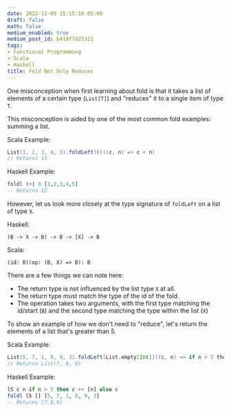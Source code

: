 ```yaml
---
date: 2022-11-09 15:15:10-05:00
draft: false
math: false
medium_enabled: true
medium_post_id: b419f7d25313
tags:
- Functional Programming
- Scala
- Haskell
title: Fold Not Only Reduces
---
```


One misconception when first learning about fold is that it takes a list of elements of a certain type (`List[T]`) and "reduces" it to a single item of type `T`.

This misconception is aided by one of the most common fold examples: summing a list.

Scala Example:

```scala
List(1, 2, 3, 4, 5).foldLeft(0)((c, n) => c + n)
// Returns 15
```

Haskell Example:

```haskell
foldl (+) 0 [1,2,3,4,5]
-- Returns 15
```

However, let us look more closely at the type signature of `foldLeft` on a list of type `X`.

Haskell:

```
(B -> X -> B) -> B -> [X] -> B
```

Scala:

```
(id: B)(op: (B, X) => B): B
```

There are a few things we can note here:

- The return type is not influenced by the list type `X` at all.
- The return type must match the type of the id of the fold.
- The operation takes two arguments, with the first type matching the id/start (`B`) and the second type matching the type within the list (`X`)

To show an example of how we don't need to "reduce", let's return the elements of a list that's greater than 5.

Scala Example:

```scala
List(5, 7, 1, 8, 9, 3).foldLeft(List.empty[Int])((c, n) => if n > 5 then c :+ n else c)
// Returns List(7, 8, 9)
```

Haskell Example:

```haskell
l5 c n if n > 5 then c ++ [n] else c
foldl l5 [] [5, 7, 1, 8, 9, 3]
-- Returns [7,8,9]
```